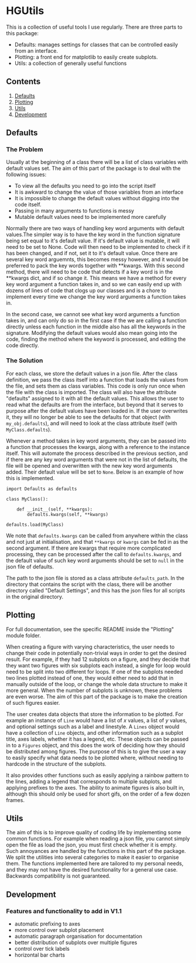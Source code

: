 # HGUtils
This is a collection of useful tools I use regularly. There are three parts to this package:

- Defaults: manages settings for classes that can be controlled easily from an interface.
- Plotting: a front end for matplotlib to easily create subplots.
- Utils: a collection of generally useful functions

## Contents

1. [Defaults](#defaults)
1. [Plotting](#plotting)
1. [Utils](#utils)
1. [Development](#development)

## Defaults

### The Problem

Usually at the beginning of a class there will be a list of class variables with default values set. The aim of this part of the package is to deal with the following issues:

- To view all the defaults you need to go into the script itself
- It is awkward to change the value of those variables from an interface
- It is impossible to change the default values without digging into the code itself.
- Passing in many arguments to functions is messy
- Mutable default values need to be implemented more carefully

Normally there are two ways of handling key word arguments with default values.The simpler way is to have the key word in the function signature being set equal to it's default value. If it's default value is mutable, it will need to be set to None. Code will then need to be implemented to check if it has been changed, and if not, set it to it's default value. Once there are several key word arguemnts, this becomes messy however, and it would be preferred to pack the key words together with **kwargs. With this second method, there will need to be code that detects if a key word is in the **kwargs dict, and if so change it. This means we have a method for every key word argument a function takes in, and so we can easily end up with dozens of lines of code that clogs up our classes and is a chore to implement every time we change the key word arguments a function takes in.

In the second case, we cannot see what key word arguments a function takes in, and can only do so in the first case if the we are calling a function directly unless each function in the middle also has all the keywords in the signature. Modifying the default values would also mean going into the code, finding the method where the keyword is processed, and editing the code directly.

### The Solution

For each class, we store the default values in a json file. After the class definition, we pass the class itself into a function that loads the values from the file, and sets them as class variables. This code is only run once when the file with the class is imported. The class will also have the attribute "defaults" assigned to it with all the default values. This allows the user to read what the defaults are from the interface, but beyond that it serves to purpose after the default values have been loaded in. If the user overwrites it, they will no longer be able to see the defaults for that object (with `my_obj.defaults`), and will need to look at the class attribute itself (with `MyClass.defaults`).

Whenever a method takes in key word arguments, they can be passed into a function that processes the kwargs, along with a reference to the instance itself. This will automate the process described in the previous section, and if there are any key word arguments that were not in the list of defaults, the file will be opened and overwritten with the new key word arguments added. Their default value will be set to `None`. Below is an example of how this is implemented.

    import Defaults as defaults

    class MyClass():

        def __init__(self, **kwargs):
            defaults.kwargs(self, **kwargs)

    defaults.load(MyClass)

We note that `defaults.kwargs` can be called from anywhere within the class and not just at initialisation, and that `**kwargs` or `kwargs` can be fed in as the second argument. If there are kwargs that require more complicated processing, they can be processed after the call to `defaults.kwargs`, and the default value of such key word arguments should be set to `null` in the json file of defaults.

The path to the json file is stored as a class attribute `defaults_path`. In the directory that contains the script with the class, there will be another directory called "Default Settings", and this has the json files for all scripts in the original directory.

## Plotting

For full documentation, see the specific README inside the "Plotting" module folder.

When creating a figure with varying characteristics, the user needs to change their code in potentially non-trivial ways in order to get the desired result. For example, if they had 12 subplots on a figure, and they decide that they want two figures with six subplots each instead, a single for loop would need to be split into two different for loops. If one of the subplots needed two lines plotted instead of one, they would either need to add that in manually outside of the loop, or change the whole data structure to make it more general. When the number of subplots is unknown, these problems are even worse. The aim of this part of the package is to make the creation of such figures easier.

The user creates data objects that store the information to be plotted. For example an instance of `Line` would have a list of $x$ values, a list of $y$ values, and optional settings such as a label and linestyle. A `Lines` object would have a collection of `Line` objects, and other information such as a subplot title, axes labels, whether it has a legend, etc. These objects can be passed in to a `Figures` object, and this does the work of deciding how they should be distributed among figures. The purpose of this is to give the user a way to easily specify what data needs to be plotted where, without needing to hardcode in the structure of the subplots.

It also provides other functions such as easily applying a rainbow pattern to the lines, adding a legend that corresponds to multiple subplots, and applying prefixes to the axes. The ability to animate figures is also built in, although this should only be used for short gifs, on the order of a few dozen frames.

## Utils

The aim of this is to improve quality of coding life by implementing some common functions. For example when reading a json file, you cannot simply open the file as load the json, you must first check whether it is empty. Such annoyances are handled by the functions in this part of the package. We split the utilities into several categories to make it easier to organise them. The functions implemented here are tailored to my personal needs, and they may not have the desired functionality for a general use case. Backwards compatibility is not guaranteed.

## Development

### Features and functionality to add in V1.1

- automatic prefixing to axes
- more control over subplot placement
- automatic paragraph organisation for documentation
- better distribution of subplots over multiple figures
- control over tick labels
- horizontal bar charts